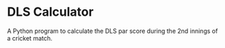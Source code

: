 # DLS Calculator

A Python program to calculate the DLS par score during the 2nd innings of a cricket match.
